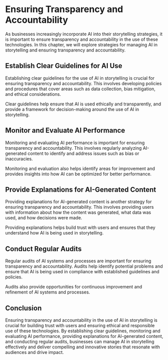 Ensuring Transparency and Accountability
================================================================================

As businesses increasingly incorporate AI into their storytelling strategies, it is important to ensure transparency and accountability in the use of these technologies. In this chapter, we will explore strategies for managing AI in storytelling and ensuring transparency and accountability.

Establish Clear Guidelines for AI Use
-------------------------------------

Establishing clear guidelines for the use of AI in storytelling is crucial for ensuring transparency and accountability. This involves developing policies and procedures that cover areas such as data collection, bias mitigation, and ethical considerations.

Clear guidelines help ensure that AI is used ethically and transparently, and provide a framework for decision-making around the use of AI in storytelling.

Monitor and Evaluate AI Performance
-----------------------------------

Monitoring and evaluating AI performance is important for ensuring transparency and accountability. This involves regularly analyzing AI-generated content to identify and address issues such as bias or inaccuracies.

Monitoring and evaluation also helps identify areas for improvement and provides insights into how AI can be optimized for better performance.

Provide Explanations for AI-Generated Content
---------------------------------------------

Providing explanations for AI-generated content is another strategy for ensuring transparency and accountability. This involves providing users with information about how the content was generated, what data was used, and how decisions were made.

Providing explanations helps build trust with users and ensures that they understand how AI is being used in storytelling.

Conduct Regular Audits
----------------------

Regular audits of AI systems and processes are important for ensuring transparency and accountability. Audits help identify potential problems and ensure that AI is being used in compliance with established guidelines and policies.

Audits also provide opportunities for continuous improvement and refinement of AI systems and processes.

Conclusion
----------

Ensuring transparency and accountability in the use of AI in storytelling is crucial for building trust with users and ensuring ethical and responsible use of these technologies. By establishing clear guidelines, monitoring and evaluating AI performance, providing explanations for AI-generated content, and conducting regular audits, businesses can manage AI in storytelling effectively and deliver compelling and innovative stories that resonate with audiences and drive impact.
